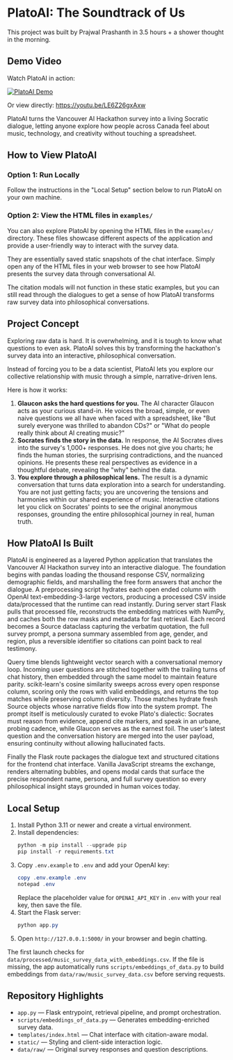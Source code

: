 # PlatoAI: The Soundtrack of Us

This project was built by Prajwal Prashanth in 3.5 hours + a shower thought in the morning.

## Demo Video

Watch PlatoAI in action:

[![PlatoAI Demo](https://img.youtube.com/vi/LE6Z26gxAxw/maxresdefault.jpg)](https://youtu.be/LE6Z26gxAxw)

Or view directly: https://youtu.be/LE6Z26gxAxw

PlatoAI turns the Vancouver AI Hackathon survey into a living Socratic dialogue, letting anyone explore how people across Canada feel about music, technology, and creativity without touching a spreadsheet.

## How to View PlatoAI

### Option 1: Run Locally

Follow the instructions in the "Local Setup" section below to run PlatoAI on your own machine.

### Option 2: View the HTML files in `examples/`

You can also explore PlatoAI by opening the HTML files in the `examples/` directory. These files showcase different aspects of the application and provide a user-friendly way to interact with the survey data.

They are essentially saved static snapshots of the chat interface. Simply open any of the HTML files in your web browser to see how PlatoAI presents the survey data through conversational AI.

The citation modals will not function in these static examples, but you can still read through the dialogues to get a sense of how PlatoAI transforms raw survey data into philosophical conversations.

## Project Concept

Exploring raw data is hard. It is overwhelming, and it is tough to know what questions to even ask. PlatoAI solves this by transforming the hackathon's survey data into an interactive, philosophical conversation.

Instead of forcing you to be a data scientist, PlatoAI lets you explore our collective relationship with music through a simple, narrative-driven lens.

Here is how it works:

1. **Glaucon asks the hard questions for you.** The AI character Glaucon acts as your curious stand-in. He voices the broad, simple, or even naive questions we all have when faced with a spreadsheet, like "But surely everyone was thrilled to abandon CDs?" or "What do people really think about AI creating music?"
2. **Socrates finds the story in the data.** In response, the AI Socrates dives into the survey's 1,000+ responses. He does not give you charts; he finds the human stories, the surprising contradictions, and the nuanced opinions. He presents these real perspectives as evidence in a thoughtful debate, revealing the "why" behind the data.
3. **You explore through a philosophical lens.** The result is a dynamic conversation that turns data exploration into a search for understanding. You are not just getting facts; you are uncovering the tensions and harmonies within our shared experience of music. Interactive citations let you click on Socrates' points to see the original anonymous responses, grounding the entire philosophical journey in real, human truth.

## How PlatoAI Is Built

PlatoAI is engineered as a layered Python application that translates the Vancouver AI Hackathon survey into an interactive dialogue. The foundation begins with pandas loading the thousand response CSV, normalizing demographic fields, and marshalling the free form answers that anchor the dialogue. A preprocessing script hydrates each open ended column with OpenAI text-embedding-3-large vectors, producing a processed CSV inside data/processed that the runtime can read instantly. During server start Flask pulls that processed file, reconstructs the embedding matrices with NumPy, and caches both the row masks and metadata for fast retrieval. Each record becomes a Source dataclass capturing the verbatim quotation, the full survey prompt, a persona summary assembled from age, gender, and region, plus a reversible identifier so citations can point back to real testimony.

Query time blends lightweight vector search with a conversational memory loop. Incoming user questions are stitched together with the trailing turns of chat history, then embedded through the same model to maintain feature parity. scikit-learn's cosine similarity sweeps across every open response column, scoring only the rows with valid embeddings, and returns the top matches while preserving column diversity. Those matches hydrate fresh Source objects whose narrative fields flow into the system prompt. The prompt itself is meticulously curated to evoke Plato's dialectic: Socrates must reason from evidence, append cite markers, and speak in an urbane, probing cadence, while Glaucon serves as the earnest foil. The user's latest question and the conversation history are merged into the user payload, ensuring continuity without allowing hallucinated facts.

Finally the Flask route packages the dialogue text and structured citations for the frontend chat interface. Vanilla JavaScript streams the exchange, renders alternating bubbles, and opens modal cards that surface the precise respondent name, persona, and full survey question so every philosophical insight stays grounded in human voices today.

## Local Setup

1. Install Python 3.11 or newer and create a virtual environment.
2. Install dependencies:
    ```powershell
    python -m pip install --upgrade pip
    pip install -r requirements.txt
    ```
3. Copy `.env.example` to `.env` and add your OpenAI key:
    ```powershell
    copy .env.example .env
    notepad .env
    ```
    Replace the placeholder value for `OPENAI_API_KEY` in `.env` with your real key, then save the file.
4. Start the Flask server:
    ```powershell
    python app.py
    ```
5. Open `http://127.0.0.1:5000/` in your browser and begin chatting.

The first launch checks for `data/processed/music_survey_data_with_embeddings.csv`. If the file is missing, the app automatically runs `scripts/embeddings_of_data.py` to build embeddings from `data/raw/music_survey_data.csv` before serving requests.

## Repository Highlights

-   `app.py` — Flask entrypoint, retrieval pipeline, and prompt orchestration.
-   `scripts/embeddings_of_data.py` — Generates embedding-enriched survey data.
-   `templates/index.html` — Chat interface with citation-aware modal.
-   `static/` — Styling and client-side interaction logic.
-   `data/raw/` — Original survey responses and question descriptions.
